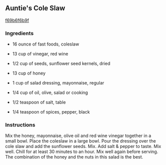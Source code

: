 ## Auntie's Cole Slaw

[f69b6f6b9f](https://recipeland.com/recipe/v/aunties-cole-slaw-50640)

### Ingredients

 - 16 ounce of fast foods, coleslaw

 - 13 cup of vinegar, red wine

 - 1/2 cup of seeds, sunflower seed kernels, dried

 - 13 cup of honey

 - 1 cup of salad dressing, mayonnaise, regular

 - 1/4 cup of oil, olive, salad or cooking

 - 1/2 teaspoon of salt, table

 - 1/4 teaspoon of spices, pepper, black

### Instructions

Mix the honey, mayonnaise, olive oil and red wine vinegar together in a small bowl. Place the coleslaw in a large bowl. Pour the dressing over the cole slaw and add the sunflower seeds. Mix. Add salt & pepper to taste. Mix well. Chill for at least 30 minutes to an hour. Mix well again before serving. The combination of the honey and the nuts in this salad is the best.